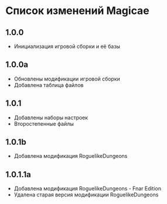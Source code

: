 # Список изменений Magicae

## 1.0.0

* Инициализация игровой сборки и её базы 

## 1.0.0a

* Обновлены модификации игровой сборки
* Добавлена таблица файлов

## 1.0.1

* Добавлены наборы настроек
* Второстепенные файлы

## 1.0.1b

* Добавлена модификация RoguelikeDungeons

## 1.0.1.1a

* Добавлена модификация RoguelikeDungeons - Fnar Edition
* Удалена старая версия модификации RoguelikeDungeons